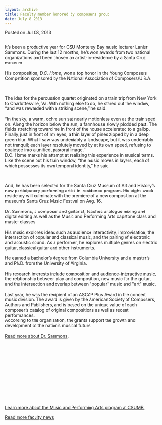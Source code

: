 ```yaml
---
layout: archive
title: Faculty member honored by composers group
date: July 8 2013
---
```





<span class="date">Posted on Jul 08, 2013    </span>
<p><br>
It&#x2019;s been a productive year for CSU Monterey Bay music lecturer
Lanier Sammons. During the last 12 months, he&#x2019;s won awards from two
national organizations and been chosen an artist-in-residence by a
Santa Cruz museum.<br>
<br>
His composition, <em>D.C. Home</em>, won a top honor in the Young
Composers Competition sponsored by the National Association of
Composers/U.S.A.</br></br></br></p>
<p>The idea for the percussion quartet originated on a train trip
from New York to Charlottesville, Va. With nothing else to do, he
stared out the window, &#x201C;and was rewarded with a striking scene,&#x201D; he
said.<br>
<br>
&#x201C;In the sky, a warm, ochre sun sat nearly motionless even as the
train sped on. Along the horizon below the sun, a farmhouse slowly
plodded past. The fields stretching toward me in front of the house
accelerated to a gallop. Finally, just in front of my eyes, a thin
layer of pines zipped by in a deep green blur. What I saw was
undeniably a landscape, but it was undeniably not tranquil; each
layer resolutely moved by at its own speed, refusing to coalesce
into a unified, pastoral image.&#x201D;<br>
D.C. Home marks his attempt at realizing this experience in musical
terms. Like the scene out his train window, &#x201C;the music moves in
layers, each of which possesses its own temporal identity,&#x201D; he
said.</br></br></br></p>
<p>And, he has been selected for the Santa Cruz Museum of Art and
History&#x2019;s new participatory performing artist-in-residence program.
His eight-week residency will culminate with the premiere of a new
composition at the museum&#x2019;s Santa Cruz Music Festival on Aug.
16.<br>
<br>
Dr. Sammons, a composer and guitarist, teaches analogue mixing and
digital editing as well as the Music and Performing Arts capstone
class and master classes.<br>
<br>
His music explores ideas such as audience interactivity,
improvisation, the intersection of popular and classical music, and
the pairing of electronic and acoustic sound. As a performer, he
explores multiple genres on electric guitar, classical guitar and
other instruments.<br>
<br>
He earned a bachelor&#x2019;s degree from Columbia University and a
master&#x2019;s and Ph.D. from the University of Virginia.<br>
<br>
His research interests include composition and audience-interactive
music, the relationship between play and composition, new music for
the guitar, and the intersection and overlap between &quot;popular&quot;
music and &quot;art&quot; music.<br>
<br>
Last year, he was the recipient of an ASCAP Plus Award in the
concert music division.&#xA0;The award is given by the American
Society of Composers, Authors and Publishers, and is based on the
unique value of each composer&#x2019;s catalog of original compositions as
well as recent performances.<br>
According to the organization, the grants support the growth and
development of the nation&#x2019;s musical future.<br>
<br>
<a href="http://www.laniersammons.com/Main/" rel="nofollow">Read
more about Dr. Sammons</a>.</br></br></br></br></br></br></br></br></br></br></br></br></br></p>
<p><a href="http://csumb.edu/music" rel="nofollow">Learn more about
the Music and Performing Arts program at CSUMB.</a></p>
<p><a href="../../../2012/nov/25/faculty-highlights.html" rel="nofollow">Read more faculty news</a><br>
&#xA0;</br></p>

